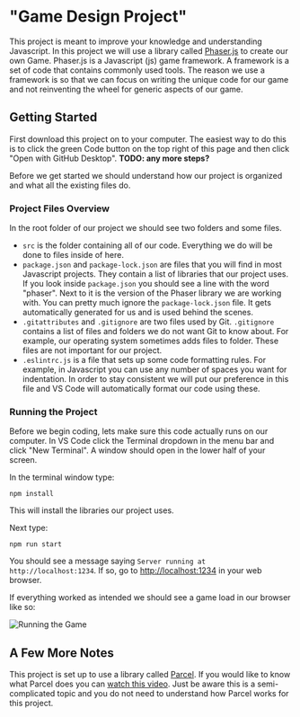 # "Game Design Project"

This project is meant to improve your knowledge and understanding Javascript. In this project we will use a library called [Phaser.js](https://phaser.io/) to create our own Game. Phaser.js is a Javascript (js) game framework. A framework is a set of code that contains commonly used tools. The reason we use a framework is so that we can focus on writing the unique code for our game and not reinventing the wheel for generic aspects of our game.

## Getting Started

First download this project on to your computer. The easiest way to do this is to click the green Code button on the top right of this page and then click "Open with GitHub Desktop". **TODO: any more steps?**

Before we get started we should understand how our project is organized and what all the existing files do.

### Project Files Overview

In the root folder of our project we should see two folders and some files.

- `src` is the folder containing all of our code. Everything we do will be done to files inside of here.
- `package.json` and `package-lock.json` are files that you will find in most Javascript projects. They contain a list of libraries that our project uses. If you look inside `package.json` you should see a line with the word "phaser". Next to it is the version of the Phaser library we are working with. You can pretty much ignore the `package-lock.json` file. It gets automatically generated for us and is used behind the scenes.
- `.gitattributes` and `.gitignore` are two files used by Git. `.gitignore` contains a list of files and folders we do not want Git to know about. For example, our operating system sometimes adds files to folder. These files are not important for our project.
- `.eslintrc.js` is a file that sets up some code formatting rules. For example, in Javascript you can use any number of spaces you want for indentation. In order to stay consistent we will put our preference in this file and VS Code will automatically format our code using these.

### Running the Project

Before we begin coding, lets make sure this code actually runs on our computer. In VS Code click the Terminal dropdown in the menu bar and click "New Terminal". A window should open in the lower half of your screen.

In the terminal window type:

`npm install`

This will install the libraries our project uses.

Next type:

`npm run start`

You should see a message saying `Server running at http://localhost:1234`. If so, go to [http://localhost:1234](localhost:1234) in your web browser.

If everything worked as intended we should see a game load in our browser like so:

![Running the Game](src/assets/menu-scene.png)

## A Few More Notes

This project is set up to use a library called [Parcel](https://parceljs.org/). If you would like to know what Parcel does you can [watch this video](https://www.youtube.com/watch?v=5IG4UmULyoA). Just be aware this is a semi-complicated topic and you do not need to understand how Parcel works for this project.